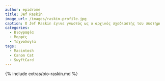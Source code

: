 ```yaml
---
author: epidrome
title: Jef Raskin 
image_url: /images/raskin-profile.jpg
caption: O Jef Raskin έγινε γνωστός ως ο αρχικός σχεδιαστής του συστήματος Macintosh, αλλά στην πράξη οι περισσότερες ιδέες του για ένα απλό ανθρωποκεντρικό σύστημα διάδρασης φάνηκαν μόνο αργότερα στο σύστημα Canon Cat. 
categories:
  - Βιογραφία 
  - Μορφές
  - Τεχνολογία
tags:
  - Macintosh 
  - Canon Cat
  - SwyftCard
---
```


{% include extras/bio-raskin.md %}
